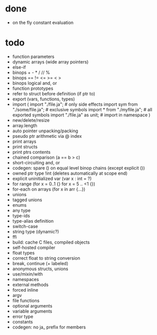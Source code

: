 # done

* on the fly constant evaluation

# todo

* function parameters
* dynamic arrays (wide array pointers)
* else-if
* binops + - * / // %
* binops == != <= >= < >
* binops logical and, or
* function prototypes
* refer to struct before definition (if ptr to)
* export (vars, functions, types)
* import (
	import "./file.ja"; # only side effects
	import sym from "./some/file.ja"; # exclusive symbols
	import * from "./myfile.ja"; # all exported symbols
	import "./file.ja" as unit; # import in namespace
	)
* new/delete/resize
* array.length
* auto pointer unpacking/packing
* pseudo ptr arithmetic via @ index
* print arrays
* print structs
* print ptrs contents
* chained comparison (a == b > c)
* short-circuiting and, or
* codegen: spare () on equal level binop chains (except explicit ())
* owned ptr type !int (deletes automatically at scope end)
* explicit uninitialized var (var x : int = ?)
* for range (for x = 0..1 {} for x = 5 .. <1 {})
* for-each on arrays (for x in arr {...})
* unions
* tagged unions
* enums
* any type
* type-ids
* type-alias definition
* switch-case
* string type (dynamic?)
* ffi
* build: cache C files, compiled objects
* self-hosted compiler
* float types
* correct float to string conversion
* break, continue (+ labeled)
* anonymous structs, unions
* use/mixin/with
* namespaces
* external methods
* forced inline
* argv
* file functions
* optional arguments
* variable arguments
* error type
* constants
* codegen: no ja_ prefix for members
